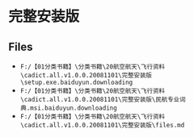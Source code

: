 # 完整安装版

## Files

- `F:/【01分类书籍】\分类书籍\20航空航天\飞行资料\cadict.all.v1.0.0.20081101\完整安装版\setup.exe.baiduyun.downloading`
- `F:/【01分类书籍】\分类书籍\20航空航天\飞行资料\cadict.all.v1.0.0.20081101\完整安装版\民航专业词典.msi.baiduyun.downloading`
- `F:/【01分类书籍】\分类书籍\20航空航天\飞行资料\cadict.all.v1.0.0.20081101\完整安装版\files.md`
